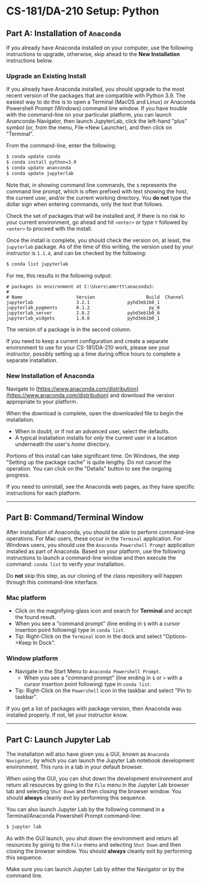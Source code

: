 # CS-181/DA-210 Setup: Python

## Part A: Installation of `Anaconda`

If you already have Anaconda installed on your computer, use the following instructions to upgrade, otherwise, skip ahead to the **New Installation** instructions below.

### Upgrade an Existing Install

If you already have Anaconda installed, you should upgrade to the most recent version of the packages that are compatible with Python 3.9.  The easiest way to do this is to open a Terminal (MacOS and Linux) or Anaconda Powershell Prompt (Windows) command line window. If you have trouble with the command-line on your particular platform, you can launch Ananconda-Navigator, then launch JupyterLab, click the left-hand "plus" symbol (or, from the menu, File->New Launcher), and then click on "Terminal".

From the command-line, enter the following:
```bash
$ conda update conda
$ conda install python=3.9
$ conda update ananconda
$ conda update jupyterlab
```

Note that, in showing command line commands, the `$` represents the command line prompt, which is often prefixed with text showing the host, the current user, and/or the current working directory.  You **do not** type the dollar sign when entering commands, only the text that follows.

Check the set of packages that will be installed and, if there is no risk to your current environment, go ahead and hit `<enter>` or type `Y` followed by `<enter>` to proceed with the install.

Once the install is complete, you should check the version on, at least, the `jupyterlab` package.  As of the time of this writing, the version used by your instructor is `1.1.4`, and can be checked by the following:

```bash
$ conda list jupyterlab
```

For me, this results in the following output:
```
# packages in environment at C:\Users\amertt\anaconda3:
#
# Name                    Version                   Build  Channel
jupyterlab                3.2.1              pyhd3eb1b0_1
jupyterlab_pygments       0.1.2                      py_0
jupyterlab_server         2.8.2              pyhd3eb1b0_0
jupyterlab_widgets        1.0.0              pyhd3eb1b0_1
```
The version of a package is in the second column.

If you need to keep a current configuration and create a separate environment to use for your CS-181/DA-210 work, please see your instructor, possibly setting up a time during office hours to complete a separate installation.

### New Installation of Anaconda

Navigate to [https://www.anaconda.com/distribution](https://www.anaconda.com/distribution) and download the version appropriate to your platform.

When the download is complete, open the downloaded file to begin the installation.

- When in doubt, or if not an advanced user, select the defaults.
- A typical installation installs for *only* the current user in a location underneath the user's *home* directory.

Portions of this install can take significant time.  On Windows, the step "Setting up the package cache" is quite lengthy.  Do not cancel the operation.  You can click on the "Details" button to see the ongoing progress.

If you need to uninstall, see the Anaconda web pages, as they have specific instructions for each platform.

---

## Part B: Command/Terminal Window

After installation of Anaconda, you should be able to perform command-line operations.  For Mac users, these occur in the `Terminal` application.  For Windows users, you should use the `Anaconda Powershell Prompt` application installed as part of Anaconda.  Based on your platform, use the following instructions to launch a command-line window and then execute the command: `conda list` to verify your installation.

Do **not** skip this step, as our cloning of the class repository will happen through this command-line interface.

### Mac platform

- Click on the magnifying-glass icon and search for **Terminal** and accept the found result.
- When you see a "command prompt" (line ending in `$` with a cursor insertion point following) type in `conda list`.
- Tip: Right-Click on the `Terminal` icon in the dock and select "Options->Keep In Dock".

### Window platform
- Navigate in the Start Menu to `Anaconda Powershell Prompt`.
  - When you see a "command prompt" (line ending in `$` or `>` with a cursor insertion point following) type in `conda list`.
- Tip: Right-Click on the `Powershell` icon in the taskbar and select "Pin to taskbar".

If you get a list of packages with package version, then Anaconda was installed properly.  If not, let your instructor know.

---

## Part C: Launch Jupyter Lab

The installation will also have given you a GUI, known as `Anaconda Navigator`, by which you can launch the Jupyter Lab notebook development environment.  This runs in a tab in your default browser.

When using the GUI, you can shut down the development environment and return all resources by going to the `File` menu in the Jupyter Lab browser tab and selecting `Shut Down` and then closing the browser window.  You should **always** cleanly exit by performing this sequence.

You can also launch Jupyter Lab by the following command in a Terminal/Anaconda Powershell Prompt command-line:
```bash
$ jupyter lab
```
As with the GUI launch, you shut down the environment and return all resources by going to the `File` menu and selecting `Shut Down` and then closing the browser window.  You should **always** cleanly exit by performing this sequence.

Make sure you can launch Jupyter Lab by either the Navigator or by the command line.